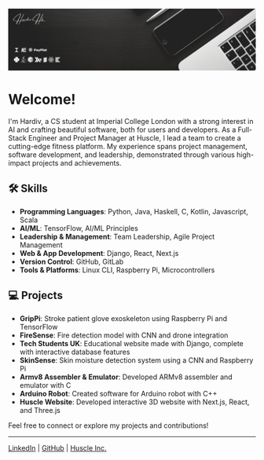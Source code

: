 ![Profile Banner](https://github.com/hardiv/hardiv/blob/main/Github%20Banner%202.png)

<!--
**hardiv/hardiv** is a ✨ _special_ ✨ repository because its `README.md` (this file) appears on your GitHub profile.
-->
# Welcome!

I'm Hardiv, a CS student at Imperial College London with a strong interest in AI and crafting beautiful software, both for users and developers. As a Full-Stack Engineer and Project Manager at Huscle, I lead a team to create a cutting-edge fitness platform. My experience spans project management, software development, and leadership, demonstrated through various high-impact projects and achievements.

## 🛠️ Skills

- **Programming Languages**: Python, Java, Haskell, C, Kotlin, Javascript, Scala
- **AI/ML**: TensorFlow, AI/ML Principles
- **Leadership & Management**: Team Leadership, Agile Project Management
- **Web & App Development**: Django, React, Next.js
- **Version Control**: GitHub, GitLab
- **Tools & Platforms**: Linux CLI, Raspberry Pi, Microcontrollers

## 💻 Projects

- **GripPi**: Stroke patient glove exoskeleton using Raspberry Pi and TensorFlow
- **FireSense**: Fire detection model with CNN and drone integration
- **Tech Students UK**: Educational website made with Django, complete with interactive database features
- **SkinSense**: Skin moisture detection system using a CNN and Raspberry Pi
- **Armv8 Assembler & Emulator**: Developed ARMv8 assembler and emulator with C
- **Arduino Robot**: Created software for Arduino robot with C++
- **Huscle Website**: Developed interactive 3D website with Next.js, React, and Three.js

Feel free to connect or explore my projects and contributions!

---

[LinkedIn](https://www.linkedin.com/in/hardiv-harshakumar) | [GitHub](https://github.com/hardiv) | [Huscle Inc.](https://husclefitness.co.uk)
